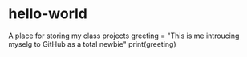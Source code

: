 # hello-world
A place for storing my class projects
greeting = "This is me introucing myselg to GitHub as a total newbie"
print(greeting)
